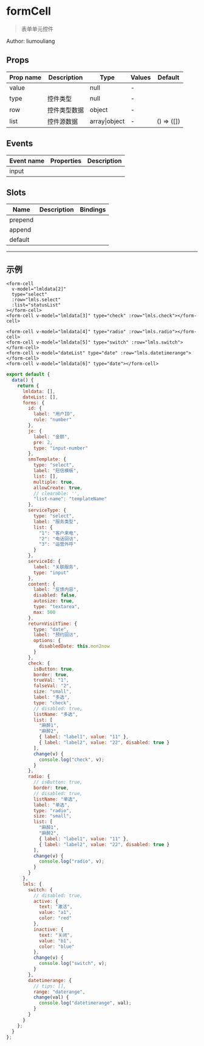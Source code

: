 # formCell

> 表单单元控件

Author: liumouliang

## Props

| Prop name | Description  | Type          | Values | Default    |
| --------- | ------------ | ------------- | ------ | ---------- |
| value     |              | null          | -      |            |
| type      | 控件类型     | null          | -      |            |
| row       | 控件类型数据 | object        | -      |            |
| list      | 控件源数据   | array\|object | -      | () => ([]) |

## Events

| Event name | Properties | Description |
| ---------- | ---------- | ----------- |
| input      |            |

## Slots

| Name    | Description | Bindings |
| ------- | ----------- | -------- |
| prepend |             |          |
| append  |             |          |
| default |             | <br/>    |

---

## 示例

```vue
<form-cell
  v-model="lmldata[2]"
  type="select"
  :row="lmls.select"
  :list="statusList"
></form-cell>
<form-cell v-model="lmldata[3]" type="check" :row="lmls.check"></form-cell>

<form-cell v-model="lmldata[4]" type="radio" :row="lmls.radio"></form-cell>
<form-cell v-model="lmldata[5]" type="switch" :row="lmls.switch"></form-cell>
<form-cell v-model="dateList" type="date" :row="lmls.datetimerange"></form-cell>
<form-cell v-model="lmldata[6]" type="date"></form-cell>
```

```js
export default {
  data() {
    return {
      lmldata: [],
      dateList: [],
      forms: {
        id: {
          label: "用户ID",
          rule: "number"
        },
        je: {
          label: "金额",
          pre: 2,
          type: "input-number"
        },
        smsTemplate: {
          type: "select",
          label: "短信模板",
          list: [],
          multiple: true,
          allowCreate: true,
          // clearable: '',
          "list-name": "templateName"
        },
        serviceType: {
          type: "select",
          label: "服务类型",
          list: {
            "1": "客户来电",
            "2": "电话回访",
            "3": "运营外呼"
          }
        },
        serviceId: {
          label: "关联服务",
          type: "input"
        },
        content: {
          label: "反馈内容",
          disabled: false,
          autosize: true,
          type: "textarea",
          max: 500
        },
        returnVisitTime: {
          type: "date",
          label: "预约回访",
          options: {
            disabledDate: this.mon2now
          }
        },
        check: {
          isButton: true,
          border: true,
          trueVal: "1",
          falseVal: "2",
          size: "small",
          label: "多选",
          type: "check",
          // disabled: true,
          listName: "多选",
          list: [
            "麻醉1",
            "麻醉2",
            { label: "label1", value: "11" },
            { label: "label2", value: "22", disabled: true }
          ],
          change(v) {
            console.log("check", v);
          }
        },
        radio: {
          // isButton: true,
          border: true,
          // disabled: true,
          listName: "单选",
          label: "单选",
          type: "radio",
          size: "small",
          list: [
            "麻醉1",
            "麻醉2",
            { label: "label1", value: "11" },
            { label: "label2", value: "22", disabled: true }
          ],
          change(v) {
            console.log("radio", v);
          }
        }
      },
      lmls: {
        switch: {
          // disabled: true,
          active: {
            text: "激活",
            value: "a1",
            color: "red"
          },
          inactive: {
            text: "关闭",
            value: "b1",
            color: "blue"
          },
          change(v) {
            console.log("switch", v);
          }
        },
        datetimerange: {
          // tips: [],
          range: "daterange",
          change(val) {
            console.log("datetimerange", val);
          }
        }
      }
    };
  }
};
```
